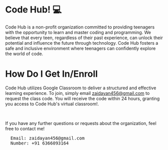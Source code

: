 # Code Hub! 💻
Code Hub is a non-profit organization committed to providing teenagers with the opportunity to learn and master coding and programming. We believe that every teen, regardless of their past experience, can unlock their potential and influence the future through technology. Code Hub fosters a safe and inclusive environment where teenagers can confidently explore the world of code.

# How Do I Get In/Enroll 
Code Hub utilizes Google Classroom to deliver a structured and effective learning experience. To join, simply email zaidayan456@gmail.com to request the class code. You will receive the code within 24 hours, granting you access to Code Hub's virtual classroom!.

<br>

If you have any further questions or requests about the organization, feel free to contact me!
<pre>
  Email: zaidayan456@gmail.com
  Number: +91 6366093164
</pre>

